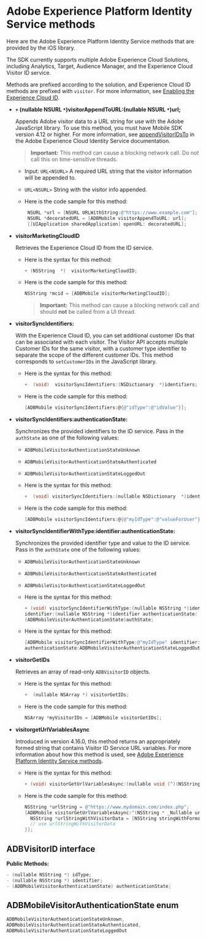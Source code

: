 # Adobe Experience Platform Identity Service methods

Here are the Adobe Experience Platform Identity Service methods that are provided by the iOS library.

The SDK currently supports multiple Adobe Experience Cloud Solutions, including Analytics, Target, Audience Manager, and the Experience Cloud Visitor ID service.

Methods are prefixed according to the solution, and Experience Cloud ID methods are prefixed with `visitor`. For more information, see [Enabling the Experience Cloud ID](/docs/ios/marketing-cloud/mcvid.md).

* **`+` (nullable NSURL `*`)visitorAppendToURL:(nullable NSURL `*`)url;**

  Appends Adobe visitor data to a URL string for use with the Adobe JavaScript library. To use this method, you must have Mobile SDK version 4.12 or higher. For more information, see [appendVisitorIDsTo](https://experienceleague.adobe.com/docs/id-service/using/id-service-api/methods/appendvisitorid.html) in the Adobe Experience Cloud Identity Service documentation.
  
  > **Important:** This method can cause a blocking network call. Do not call this on time-sensitive threads.

  * Input: `URL<NSURL>`
    A required URL string that the visitor information will be appended to.
  * `URL<NSURL>`
    String with the visitor info appended.

  * Here is the code sample for this method:

    ```objective-c
     NSURL *url = [NSURL URLWithString:@"https://www.example.com"];  
     NSURL *decoratedURL = [ADBMobile visitorAppendToURL: url];  
     [[UIApplication sharedApplication] openURL: decoratedURL];  
    ```

* **visitorMarketingCloudID**

  Retrieves the Experience Cloud ID from the ID service.

  * Here is the syntax for this method:

    ```objective-c
    + (NSString  *)  visitorMarketingCloudID;
    ```

  * Here is the code sample for this method:

    ```objective-c
    NSString *mcid = [ADBMobile visitorMarketingCloudID]; 
    ```

    > **Important:** This method can cause a blocking network call and should **not** be called from a UI thread.

* **visitorSyncIdentifiers:**

  With the Experience Cloud ID, you can set additional customer IDs that can be associated with each visitor. The Visitor API accepts multiple Customer IDs for the same visitor, with a customer type identifier to separate the scope of the different customer IDs. This method corresponds to `setCustomerIDs` in the JavaScript library.

  * Here is the syntax for this method:

    ```objective-c
    +  (void)  visitorSyncIdentifiers:(NSDictionary  *)identifiers;
    ```

  * Here is the code sample for this method:

    ```objective-c
    [ADBMobile visitorSyncIdentifiers:@{@"idType":@"idValue"}];
    ```

* **visitorSyncIdentifiers:authenticationState:**

  Synchronizes the provided identifiers to the ID service. Pass in the `authState` as one of the following values:

  * `ADBMobileVisitorAuthenticationStateUnknown`
  * `ADBMobileVisitorAuthenticationStateAuthenticated`
  * `ADBMobileVisitorAuthenticationStateLoggedOut`

  * Here is the syntax for this method:

    ```objective-c
    +  (void) visitorSyncIdentifiers:(nullable NSDictionary  *)identifiers  authenticationState:(ADBMobileVisitorAuthenticationState)authState; 
    ```

  * Here is the code sample for this method:

    ```objective-c
    [ADBMobile visitorSyncIdentifiers:@{@"myIdType":@"valueForUser"}  authenticationState:ADBMobileVisitorAuthenticationStateAuthenticated]; 
    ```

* **visitorSyncIdentifierWithType:identifier:authenticationState:**

  Synchronizes the provided identifier type and value to the ID service. Pass in the `authState` one of the following values:

  * `ADBMobileVisitorAuthenticationStateUnknown`
  * `ADBMobileVisitorAuthenticationStateAuthenticated`  
  * `ADBMobileVisitorAuthenticationStateLoggedOut`

  * Here is the syntax for this method:

    ```objective-c
    + (void) visitorSyncIdentifierWithType:(nullable NSString *)identifierType  
    identifier:(nullable NSString *)identifier authenticationState:
    (ADBMobileVisitorAuthenticationState)authState; 
    ```

  * Here is the syntax for this method:

    ```objective-c
    [ADBMobile visitorSyncIdentifierWithType:@"myIdType" identifier:@"valueForUser"  
    authenticationState:ADBMobileVisitorAuthenticationStateLoggedOut]; 
    ```

* **visitorGetIDs**

   Retrieves an array of read-only `ADBVisitorID` objects.

  * Here is the syntax for this method:

    ```objective-c
    +  (nullable NSArray *) visitorGetIDs;
    ```

  * Here is the code sample for this method:

    ```objective-c
    NSArray *myVisitorIDs = [ADBMobile visitorGetIDs];
    ```

* **visitorgetUrlVariablesAsync**

  Introduced in version 4.16.0, this method returns an appropriately formed string that contains Visitor ID Service URL variables. For more information about how this method is used, see [Adobe Experience Platform Identity Service methods](/docs/ios/reference/hybrid-app.md).

  * Here is the syntax for this method:

    ```objectivec
    + (void) visitorGetUrlVariablesAsync:(nullable void (^)(NSString* __nullable urlVariables))callback;
    ```

  * Here is the code sample for this method:

    ```objectivec
    NSString *urlString = @"https://www.mydomain.com/index.php"; 
    [ADBMobile visitorGetUrlVariablesAsync:^(NSString * _Nullable urlVariables) { 
      NSString *urlStringWithVisitorData = [NSString stringWithFormat:@"%@?%@", urlString, urlVariables]; 
      // use urlStringWithVisitorData 
    }];
    ```

## ADBVisitorID interface

**Public Methods:**

```objective-c
- (nullable NSString *) idType; 
- (nullable NSString *) identifier; 
- (ADBMobileVisitorAuthenticationState) authenticationState; 

```

## ADBMobileVisitorAuthenticationState enum

```objective-c
ADBMobileVisitorAuthenticationStateUnknown, 
ADBMobileVisitorAuthenticationStateAuthenticated, 
ADBMobileVisitorAuthenticationStateLoggedOut
```
